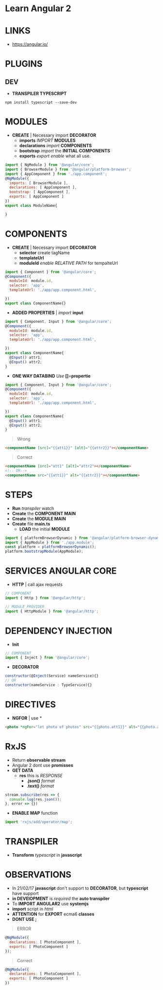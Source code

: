 # Learn Angular 2

# LINKS
- https://angular.io/


# PLUGINS
## DEV
- **TRANSPILER TYPESCRIPT**
```shell
npm install typescript --save-dev
```

# MODULES
- **CREATE** | Necessary import **DECORATOR**
  - **imports** _IMPORT_ **MODULES**
  - **declarations** _import_ **COMPONENTS**
  - **bootstrap** _import_ the **INITIAL** **COMPONENTS**
  - **exports** _export_ _enable_ what all use.
```javascript
import { NgModule } from '@angular/core';
import { BrowserModule } from '@angular/platform-browser';
import { AppComponent } from './app.component';
@NgModule({
  imports: [ BrowserModule ],
  declarations: [ AppComponent ],
  bootstrap: [ AppComponent ],
  exports: [ AppComponent ]
})
export class ModuleName{

}
```



# COMPONENTS
- **CREATE** | Necessary import **DECORATOR**
  - **selector** create tagName <componentName></componentName>
  - **templateUrl**
  - **moduleId** _enable_ _RELATIVE PATH_ for tempalteUrl
```javascript
import { Component } from '@angular/core';
@Component({
  moduleId: module.id,
  selector: 'app',
  templateUrl: './app/app.component.html',

})
export class ComponentName{}
```
- **ADDED PROPERTIES** | _import_ **input**
```javascript
import { Component, Input } from '@angular/core';
@Component({
  moduleId: module.id,
  selector: 'app',
  templateUrl: './app/app.component.html',

})
export class ComponentName{
  @Input() attr1;
  @Input() attr2;
}
```
- **ONE WAY DATABIND** _Use_ **[]**=**propertie**
```javascript
import { Component, Input } from '@angular/core';
@Component({
  moduleId: module.id,
  selector: 'app',
  templateUrl: './app/app.component.html',

})
export class ComponentName{
  @Input() attr1;
  @Input() attr2;
}
```
> Wrong

```html
<componentName [src]="{{att1}}" [alt]="{{attr2}}"></componentName>
```

> Correct

```html
<componentName [src]="att1" [alt]="attr2"></componentName>
<!-- OR-->
<componentName src="{{att1}}" alt="{{attr2}}"></componentName>
```



# STEPS
- **Run** _transpiler_ watch
- **Create** the **COMPONENT MAIN**
- **Create** the **MODULE MAIN**
- **Create** file **main.ts**
    - **LOAD** the initial **MODULE**
```javascript
import { platformBrowserDynamic } from '@angular/platform-browser-dynamic';
import { AppModule } from './app.module';
const platform = platformBrowserDynamic();
platform.bootstrapModule(AppModule);
```


# SERVICES ANGULAR CORE
- **HTTP** | call ajax requests
```javascript
// COMPONENT
import { Http } from '@angular/http';

// MODULE PROVIDER
import { HttpModule } from '@angular/http';

```

# DEPENDENCY INJECTION
- **Init**
```javascript
// COMPONENT
import { Inject } from '@angular/core';
```
- **DECORATOR**
```javascript
constructor(@Inject(Service) nameService){}
// OR
constructor(nameService : TypeService){}
```

# DIRECTIVES
- **NGFOR** | use _*_
```html
<photo *ngFor="let photo of photos" src="{{photo.att1}}" alt="{{photo.attr2}}" ></photo>
```

# RxJS
- Return **observable stream**
- Angular 2 dont use **promisses**
- **GET DATA**
  - **res** this is _RESPONSE_
    - **.json()** _format_
    - **.text()** _format_
```javascript
stream.subscribe(res => {
  console.log(res.json());
}, error => {})
```
- **ENABLE MAP** function
```javascript
import 'rxjs/add/operator/map';
```

# TRANSPILER
- **Transform** _typescript_ in **javascript**

# OBSERVATIONS
- In 21/02/17 **javascript** don't support to **DECORATOR**, but **typescript** have support
- **in DEVElOPMENT** is _required_ the **auto transpiler**
 - To **IMPORT** **ANGULAR2** use **systemjs**
  - **import** script in _html_
- **ATTENTION** for **EXPORT** ecma6 **classes**
- **DONT USE ;**
> ERROR

```javascript
@NgModule({
  declarations: [ PhotoComponent ],
  exports: [ PhotoComponent ]
});
```
> Correct

```javascript
@NgModule({
  declarations: [ PhotoComponent ],
  exports: [ PhotoComponent ]
})
```
